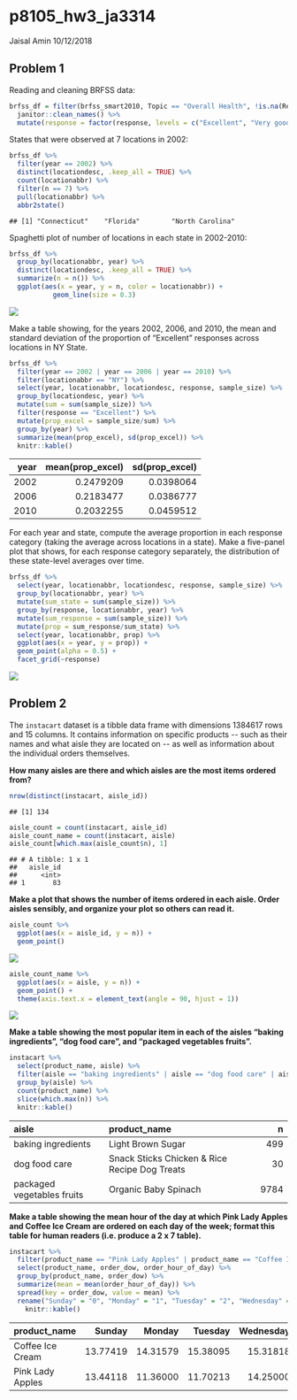 p8105\_hw3\_ja3314
================
Jaisal Amin
10/12/2018

Problem 1
---------

Reading and cleaning BRFSS data:

``` r
brfss_df = filter(brfss_smart2010, Topic == "Overall Health", !is.na(Response)) %>% 
  janitor::clean_names() %>% 
  mutate(response = factor(response, levels = c("Excellent", "Very good", "Good", "Fair", "Poor")))
```

States that were observed at 7 locations in 2002:

``` r
brfss_df %>% 
  filter(year == 2002) %>%
  distinct(locationdesc, .keep_all = TRUE) %>% 
  count(locationabbr) %>%
  filter(n == 7) %>% 
  pull(locationabbr) %>% 
  abbr2state()
```

    ## [1] "Connecticut"    "Florida"        "North Carolina"

Spaghetti plot of number of locations in each state in 2002-2010:

``` r
brfss_df %>%
  group_by(locationabbr, year) %>%
  distinct(locationdesc, .keep_all = TRUE) %>%
  summarize(n = n()) %>% 
  ggplot(aes(x = year, y = n, color = locationabbr)) +
           geom_line(size = 0.3)
```

![](p8105_hw3_ja3314_files/figure-markdown_github/unnamed-chunk-3-1.png)

Make a table showing, for the years 2002, 2006, and 2010, the mean and standard deviation of the proportion of “Excellent” responses across locations in NY State.

``` r
brfss_df %>%
  filter(year == 2002 | year == 2006 | year == 2010) %>% 
  filter(locationabbr == "NY") %>% 
  select(year, locationabbr, locationdesc, response, sample_size) %>% 
  group_by(locationdesc, year) %>% 
  mutate(sum = sum(sample_size)) %>%
  filter(response == "Excellent") %>%
  mutate(prop_excel = sample_size/sum) %>%
  group_by(year) %>% 
  summarize(mean(prop_excel), sd(prop_excel)) %>% 
  knitr::kable()
```

|  year|  mean(prop\_excel)|  sd(prop\_excel)|
|-----:|------------------:|----------------:|
|  2002|          0.2479209|        0.0398064|
|  2006|          0.2183477|        0.0386777|
|  2010|          0.2032255|        0.0459512|

For each year and state, compute the average proportion in each response category (taking the average across locations in a state). Make a five-panel plot that shows, for each response category separately, the distribution of these state-level averages over time.

``` r
brfss_df %>% 
  select(year, locationabbr, locationdesc, response, sample_size) %>%
  group_by(locationabbr, year) %>%
  mutate(sum_state = sum(sample_size)) %>% 
  group_by(response, locationabbr, year) %>% 
  mutate(sum_response = sum(sample_size)) %>% 
  mutate(prop = sum_response/sum_state) %>%
  select(year, locationabbr, prop) %>%
  ggplot(aes(x = year, y = prop)) +
  geom_point(alpha = 0.5) +
  facet_grid(~response)
```

![](p8105_hw3_ja3314_files/figure-markdown_github/unnamed-chunk-5-1.png)

Problem 2
---------

The `instacart` dataset is a tibble data frame with dimensions 1384617 rows and 15 columns. It contains information on specific products -- such as their names and what aisle they are located on -- as well as information about the individual orders themselves.

**How many aisles are there and which aisles are the most items ordered from?**

``` r
nrow(distinct(instacart, aisle_id))
```

    ## [1] 134

``` r
aisle_count = count(instacart, aisle_id)
aisle_count_name = count(instacart, aisle)
aisle_count[which.max(aisle_count$n), 1]
```

    ## # A tibble: 1 x 1
    ##   aisle_id
    ##      <int>
    ## 1       83

**Make a plot that shows the number of items ordered in each aisle. Order aisles sensibly, and organize your plot so others can read it.**

``` r
aisle_count %>% 
  ggplot(aes(x = aisle_id, y = n)) +
  geom_point()
```

![](p8105_hw3_ja3314_files/figure-markdown_github/unnamed-chunk-7-1.png)

``` r
aisle_count_name %>% 
  ggplot(aes(x = aisle, y = n)) +
  geom_point() +
  theme(axis.text.x = element_text(angle = 90, hjust = 1))
```

![](p8105_hw3_ja3314_files/figure-markdown_github/unnamed-chunk-7-2.png)

**Make a table showing the most popular item in each of the aisles “baking ingredients”, “dog food care”, and “packaged vegetables fruits”.**

``` r
instacart %>% 
  select(product_name, aisle) %>% 
  filter(aisle == "baking ingredients" | aisle == "dog food care" | aisle == "packaged vegetables fruits") %>%
  group_by(aisle) %>% 
  count(product_name) %>% 
  slice(which.max(n)) %>% 
  knitr::kable()
```

| aisle                      | product\_name                                 |     n|
|:---------------------------|:----------------------------------------------|-----:|
| baking ingredients         | Light Brown Sugar                             |   499|
| dog food care              | Snack Sticks Chicken & Rice Recipe Dog Treats |    30|
| packaged vegetables fruits | Organic Baby Spinach                          |  9784|

**Make a table showing the mean hour of the day at which Pink Lady Apples and Coffee Ice Cream are ordered on each day of the week; format this table for human readers (i.e. produce a 2 x 7 table).**

``` r
instacart %>% 
  filter(product_name == "Pink Lady Apples" | product_name == "Coffee Ice Cream") %>%
  select(product_name, order_dow, order_hour_of_day) %>% 
  group_by(product_name, order_dow) %>% 
  summarize(mean = mean(order_hour_of_day)) %>% 
  spread(key = order_dow, value = mean) %>%
  rename("Sunday" = "0", "Monday" = "1", "Tuesday" = "2", "Wednesday" = "3", "Thursday" = "4", "Friday" = "5", "Saturday" = "6") %>% 
    knitr::kable()
```

| product\_name    |    Sunday|    Monday|   Tuesday|  Wednesday|  Thursday|    Friday|  Saturday|
|:-----------------|---------:|---------:|---------:|----------:|---------:|---------:|---------:|
| Coffee Ice Cream |  13.77419|  14.31579|  15.38095|   15.31818|  15.21739|  12.26316|  13.83333|
| Pink Lady Apples |  13.44118|  11.36000|  11.70213|   14.25000|  11.55172|  12.78431|  11.93750|
